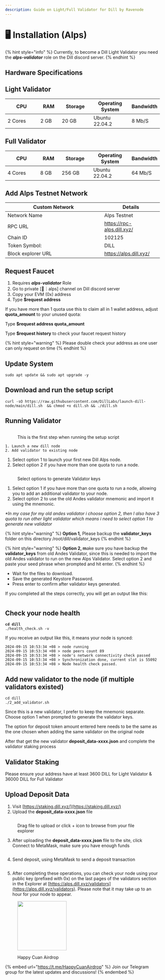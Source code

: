```yaml
---
description: Guide on Light/Full Validator for Dill by Ravenode
---
```


# 🖥️ Installation (Alps)

{% hint style="info" %}
Currently, to become a Dill Light Validator you need the _**alps-validator**_ role on the Dill discord server.
{% endhint %}

## **Hardware Specifications**

## Light Validator

<table><thead><tr><th width="186">CPU</th><th width="89">RAM</th><th width="141">Storage</th><th width="171">Operating System</th><th>Bandwidth</th></tr></thead><tbody><tr><td>2 Cores</td><td>2 GB</td><td>20 GB</td><td>Ubuntu 22.04.2</td><td>8 Mb/S</td></tr></tbody></table>

## Full Validator

<table><thead><tr><th width="186">CPU</th><th width="89">RAM</th><th width="141">Storage</th><th width="174">Operating System</th><th>Bandwidth</th></tr></thead><tbody><tr><td>4 Cores</td><td>8 GB</td><td>256 GB</td><td>Ubuntu 22.04.2</td><td>64 Mb/S</td></tr></tbody></table>

## Add Alps Testnet Network

<table><thead><tr><th width="299">Custom Network</th><th>Details</th></tr></thead><tbody><tr><td>Network Name</td><td>Alps Testnet</td></tr><tr><td>RPC URL</td><td><a href="https://rpc-alps.dill.xyz/">https://rpc-alps.dill.xyz/</a></td></tr><tr><td>Chain ID</td><td>102125</td></tr><tr><td>Token Symbol:</td><td>DILL</td></tr><tr><td>Block explorer URL</td><td><a href="https://alps.dill.xyz/">https://alps.dill.xyz/</a></td></tr></tbody></table>

## Request Faucet

1. Requires _**alps-validator**_ Role
2. Go to private \[🌋｜alps] channel on Dill discord server
3. Copy your EVM (0x) address
4. Type **$request address**

If you have more than 1 quota use this to claim all in 1 wallet address, adjust **quota\_amount** to your unused quota:

Type **$request address quota\_amount**

Type **$request history** to check your faucet request history

{% hint style="warning" %}
Please double check your address as one user can only request on time
{% endhint %}

## Update System <a href="#install-dependencies" id="install-dependencies"></a>

```
sudo apt update && sudo apt upgrade -y
```

## **Download and run the setup script**

```
curl -sO https://raw.githubusercontent.com/DillLabs/launch-dill-node/main/dill.sh  && chmod +x dill.sh && ./dill.sh
```

## Running Validator

<figure><img src="../../.gitbook/assets/image (14).png" alt=""><figcaption><p>This is the first step when running the setup script</p></figcaption></figure>

```
1. Launch a new dill node
2. Add validator to existing node
```

1. Select option 1 to launch your first new Dill Alps node.
2. Select option 2 if you have more than one quota to run a node.

<figure><img src="../../.gitbook/assets/image (15).png" alt=""><figcaption><p>Select options to generate Validator keys</p></figcaption></figure>

1. Select option 1 if you have more than one quota to run a node, allowing you to add an additional validator to your node.
2. Select option 2 to use the old Andes validator mnemonic and import it using the mnemonic.

_\*In my case for my old andes validator i choose option 2, then I also have 3 quota to run other light validator which means i need to select option 1 to generate new validator_

{% hint style="warning" %}
**Option 1,** Please backup the **validator\_keys** folder on this directory /root/dill/validator\_keys
{% endhint %}

{% hint style="warning" %}
**Option 2, m**ake sure you have backup the **validator\_keys** from old Andes Validator, since this is needed to import the old Andes validator to run on the new Alps Validator. Select option 2 and paste your seed phrase when prompted and hit enter.
{% endhint %}

* Wait for the files to download.
* Save the generated Keystore Password.
* Press enter to confirm after validator keys generated.

If you completed all the steps correctly, you will get an output like this:

<figure><img src="../../.gitbook/assets/image (13).png" alt=""><figcaption></figcaption></figure>

## Check your node health

<pre><code><strong>cd dill
</strong>./health_check.sh -v
</code></pre>

If you receive an output like this, it means your node is synced:

```
2024-09-15 10:53:34 +08 > node running
2024-09-15 10:53:34 +08 > node peers count 89
2024-09-15 10:53:34 +08 > node's network connectivity check passed
2024-09-15 10:53:34 +08 > Synchronization done, current slot is 55092
2024-09-15 10:53:34 +08 > Node health check passed.
```

## Add new validator to the node (if multiple validators existed)

```
cd dill
./2_add_validator.sh
```

Since this is a new validator, I prefer to keep the mnemonic separate. Choose option 1 when prompted to generate the validator keys.

The option for deposit token amount entered here needs to be the same as the one chosen when adding the same validator on the original node

After that get the new validator **deposit\_data-xxxx.json** and complete the validator staking process

## Validator Staking <a href="#download-binary--copy-to-usrbin" id="download-binary--copy-to-usrbin"></a>

Please ensure your address have at least 3600 DILL for Light Validator & 36000 DILL for Full Validator

## Upload Deposit Data

1. Visit [https://staking.dill.xyz/](https://staking.dill.xyz/)
2. Upload the **deposit\_data-xxxx.json** file

<figure><img src="../../.gitbook/assets/dill 1.png" alt=""><figcaption><p>Drag file to upload or click + icon to browse from your file explorer</p></figcaption></figure>

3. After uploading the **deposit\_data-xxxx.json** file to the site, click Connect to MetaMask, make sure you have enough funds

<figure><img src="../../.gitbook/assets/2024-09-15 09_56_18-Media Player.png" alt=""><figcaption></figcaption></figure>

4. Send deposit, using MetaMask to send a deposit transaction

<figure><img src="../../.gitbook/assets/DILL 3.png" alt=""><figcaption></figcaption></figure>

5. After completing these operations, you can check your node using your public key (prefixed with 0x) on the last pages of the validators section in the Explorer at [https://alps.dill.xyz/validators](https://alps.dill.xyz/validators). Please note that it may take up to an hour for your node to appear.

<div data-full-width="true"><figure><img src="../../.gitbook/assets/HCA logo.jpg" alt="" width="160"><figcaption><p>Happy Cuan Airdrop</p></figcaption></figure></div>

{% embed url="https://t.me/HappyCuanAirdrop" %}
Join our Telegram group for the latest updates and discussions!
{% endembed %}
